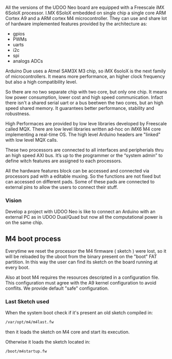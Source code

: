 All the versions of the UDOO Neo board are equipped with a Freescale iMX 6SoloX processor. 
I.MX 6SoloX embedded on single chip a single core ARM Cortex A9 and a ARM cortex M4 microcontroller. They can use and share lot of hardware implemented features provided by the architecture as:
* gpios
* PWMs
* uarts
* i2c
* spi
* analogs ADCs

Arduino Due uses a Atmel SAM3X M3 chip, so iMX 6soloX is the next family of microcontrollers. It means more performance, an higher clock frequency but also a high compatibility level.

So there are no two separate chip with two core, but only one chip. It means low power consumption, lower cost and high speed communication.
Infact there isn't a shared serial uart or a bus beetwen the two cores, but an high speed shared memory. It guarantees better performance, stability and robustness.

High Performaces are provided by low leve libraries developed by Freescale called MQX. There are low level libraries written ad-hoc on iMX6 M4 core implementing a real-time OS. 
The high level Arduino headers are "linked" with low level MQX calls.

These two processors are connected to all interfaces and peripherials thru an high speed AXI bus. It’s up to the programmer or the “system admin” to define witch features are assigned to each processors.

All the hardware features block can be accessed and connected via processors pad with a editable muxing. So the functions are not fixed but can accessed on different pads.
Some of these pads are connected to external pins to allow the users to connect their stuff.

### Vision
Develop a project with UDOO Neo is like to connect an Arduino with an external PC as in UDOO Dual/Quad but now all the computational power is on the same chip.


## M4 boot process
Everytime we reset the processor the M4 firmware ( sketch ) were lost, so it will be reloaded by the uboot from the binary present on the "boot" FAT partition. In this way the user can find its sketch on the board running at every boot.

Also at boot M4 requires the resources descripted in a configuration file. This configuration must agree with the A9 kernel configuration to avoid conflits. We provide default "safe" configuration. 

### Last Sketch used
When the system boot check if it's present an old sketch compiled in:

``` bash
/var/opt/m4/m4last.fw
```

then it loads the sketch on M4 core and start its execution.

Otherwise it loads the sketch located in:

``` bash
/boot/m4startup.fw
```
